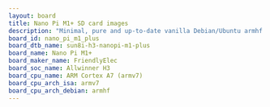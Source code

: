 ```yaml
---
layout: board
title: Nano Pi M1+ SD card images
description: "Minimal, pure and up-to-date vanilla Debian/Ubuntu armhf SD card images for Nano Pi M1+ by FriendlyElec, SoC: Allwinner H3, CPU ISA: armv7"
board_id: nano_pi_m1_plus
board_dtb_name: sun8i-h3-nanopi-m1-plus
board_name: Nano Pi M1+
board_maker_name: FriendlyElec
board_soc_name: Allwinner H3
board_cpu_name: ARM Cortex A7 (armv7)
board_cpu_arch_isa: armv7
board_cpu_arch_debian: armhf
---
```

